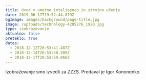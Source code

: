 ```yaml
---
title: Uvod v umetno inteligenco in strojno učenje
date: 2019-06-17T19:52:44.879Z
bgImage: images/background/page-title.jpg
image: /uploads/technology-4205276_1920.jpg
type: izobrazevanje
aktualno: false
preteklo: true
dates:
  - 2018-12-12T20:53:41.487Z
  - 2018-12-14T20:53:50.500Z
  - 2018-12-17T20:53:59.066Z
---
```

Izobraževanje smo izvedli za ZZZS. Predaval je Igor Kononenko.
